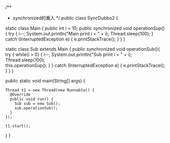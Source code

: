 
/**
 * synchronized的重入
 */
public class SyncDubbo2 {

  static class Main {
    public int i = 10;
    public synchronized void operationSup(){
      try {
        i--;
        System.out.println("Main print i = " + i);
        Thread.sleep(100);
      } catch (InterruptedException e) {
        e.printStackTrace();
      }
    }
  }

  static class Sub extends Main {
    public synchronized void operationSub(){
      try {
        while(i > 0) {
          i--;
          System.out.println("Sub print i = " + i);
          Thread.sleep(100);    
          this.operationSup();
        }
      } catch (InterruptedException e) {
        e.printStackTrace();
      }
    }
  }

  public static void main(String[] args) {

    Thread t1 = new Thread(new Runnable() {
      @Override
      public void run() {
        Sub sub = new Sub();
        sub.operationSub();
      }
    });

    t1.start();
  } 
}